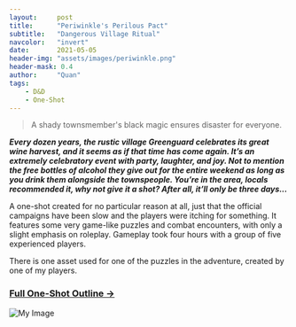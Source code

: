 ```yaml
---
layout:     post
title:      "Periwinkle's Perilous Pact"
subtitle:   "Dangerous Village Ritual"
navcolor:   "invert"
date:       2021-05-05
header-img: "assets/images/periwinkle.png"
header-mask: 0.4
author:     "Quan"
tags:
    - D&D
    - One-Shot
---
```


> A shady townsmember's black magic ensures disaster for everyone.

***Every dozen years, the rustic village Greenguard celebrates its great wine harvest, and it seems as if that time has come again. It’s an extremely celebratory event with party, laughter, and joy. Not to mention the free bottles of alcohol they give out for the entire weekend as long as you drink them alongside the townspeople. You’re in the area, locals recommended it, why not give it a shot? After all, it’ll only be three days...***

A one-shot created for no particular reason at all, just that the official campaigns have been slow and the players were itching for something. It features some very game-like puzzles and combat encounters, with only a slight emphasis on roleplay. Gameplay took four hours with a group of five experienced players.

There is one asset used for one of the puzzles in the adventure, created by one of my players. 

### [Full One-Shot Outline →](https://docs.google.com/document/d/e/2PACX-1vSSoU6soGvBOQUHYDrkDlFUszCP0hm6ffook_kzQlp1iHl7JgDsDfnBU63wVXZOjXAj6ZxvfnTalQ8a/pub) <!-- Link to full story -->

![My Image](/assets/images/periwinkle.png "Periwinkle")